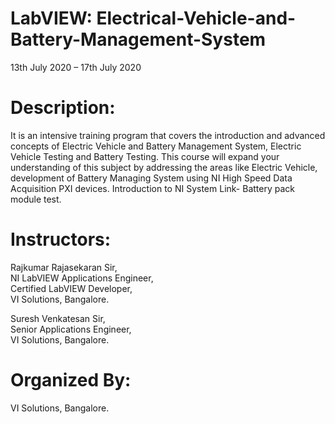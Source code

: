 # LabVIEW: Electrical-Vehicle-and-Battery-Management-System
13th July 2020 – 17th July 2020

# Description:
 It is an intensive training program that covers the introduction and advanced concepts of Electric Vehicle and Battery Management System, Electric Vehicle Testing and Battery Testing. This course will expand your understanding of this subject by addressing the areas like Electric Vehicle, development of Battery Managing System using NI High Speed Data Acquisition PXI devices. Introduction to NI System Link- Battery pack module test.

# Instructors:
Rajkumar Rajasekaran Sir,  
NI LabVIEW Applications Engineer,  
Certified LabVIEW Developer,  
VI Solutions, Bangalore.  

Suresh Venkatesan Sir,  
Senior Applications Engineer,  
VI Solutions, Bangalore.  

# Organized By:
VI Solutions, Bangalore.
